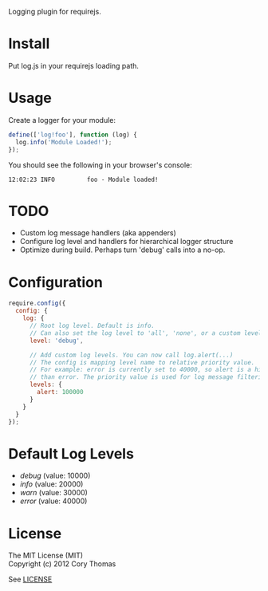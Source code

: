 Logging plugin for requirejs.

# Install

Put log.js in your requirejs loading path.

# Usage

Create a logger for your module:
```javascript
define(['log!foo'], function (log) {
  log.info('Module Loaded!');
});
```

You should see the following in your browser's console:
```
12:02:23 INFO         foo - Module loaded!
```

# TODO

* Custom log message handlers (aka appenders)
* Configure log level and handlers for hierarchical logger structure
* Optimize during build. Perhaps turn 'debug' calls into a no-op.

# Configuration

```javascript
require.config({
  config: {
    log: {
      // Root log level. Default is info.
      // Can also set the log level to 'all', 'none', or a custom level defined in levels config
      level: 'debug',

      // Add custom log levels. You can now call log.alert(...)
      // The config is mapping level name to relative priority value.
      // For example: error is currently set to 40000, so alert is a higher level
      // than error. The priority value is used for log message filtering.
      levels: { 
        alert: 100000
      }
    }
  }
});
```

# Default Log Levels

* *debug* (value: 10000)
* *info* (value: 20000)
* *warn* (value: 30000)
* *error* (value: 40000)

# License

The MIT License (MIT)  
Copyright (c) 2012 Cory Thomas

See [LICENSE](require-log/blob/master/LICENSE)

